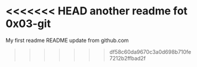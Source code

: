 <<<<<<< HEAD
another readme fot 0x03-git
=======
My first readme
README update from github.com
>>>>>>> df58c60da9670c3a0d698b710fe7212b2ffbad2f

